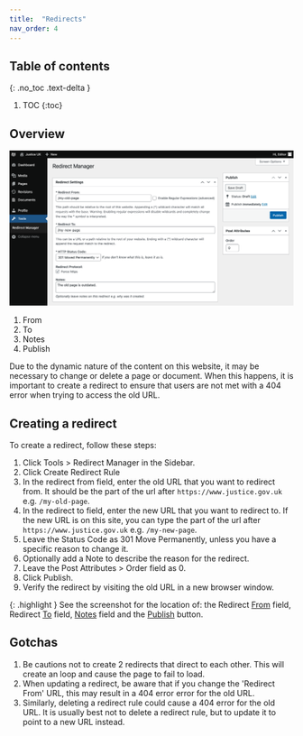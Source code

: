 ```yaml
---
title:  "Redirects"
nav_order: 4
---
```


## Table of contents
{: .no_toc .text-delta }

1. TOC
{:toc}

## Overview

<div class="annotated-screenshot" >
  <img alt="Screenshot of the document edit screen" src="../assets/redirect-edit.png" />
  <ol>
    <li id="annotation-from" class="label" style="top: 21%; right: 83%;" >From</li>
    <li id="annotation-to" class="label" style="top: 41%; right: 83%;" >To</li>
    <li id="annotation-notes" class="label" style="top: 77%; right: 83%;" >Notes</li>
    <li id="annotation-publish" class="label" style="top: 44%; right: 1%;" >Publish</li>
  </ol>
</div>

Due to the dynamic nature of the content on this website, it may be necessary to change or delete a page or document. When this happens, it is important to create a redirect to ensure that users are not met with a 404 error when trying to access the old URL.

## Creating a redirect

To create a redirect, follow these steps:

1. Click Tools > Redirect Manager in the Sidebar.
1. Click Create Redirect Rule
1. In the redirect from field, enter the old URL that you want to redirect from.
   It should be the part of the url after `https://www.justice.gov.uk` e.g. `/my-old-page`.
1. In the redirect to field, enter the new URL that you want to redirect to.
   If the new URL is on this site, you can type the part of the url after `https://www.justice.gov.uk` e.g. `/my-new-page`.
1. Leave the Status Code as 301 Move Permanently, unless you have a specific reason to change it.
1. Optionally add a Note to describe the reason for the redirect.
1. Leave the Post Attributes > Order field as 0.
1. Click Publish.
1. Verify the redirect by visiting the old URL in a new browser window.

{: .highlight }
See the screenshot for the location of: the 
Redirect [From](#annotation-from) field,
Redirect [To](#annotation-to) field,
[Notes](#annotation-notes) field and the
[Publish](#annotation-publish) button.

## Gotchas

1. Be cautions not to create 2 redirects that direct to each other. 
   This will create an loop and cause the page to fail to load.
1. When updating a redirect, be aware that if you change the 'Redirect From' URL, 
   this may result in a 404 error error for the old URL.
1. Similarly, deleting a redirect rule could cause a 404 error for the old URL. 
   It is usually best not to delete a redirect rule, but to update it to point to a new URL instead.
